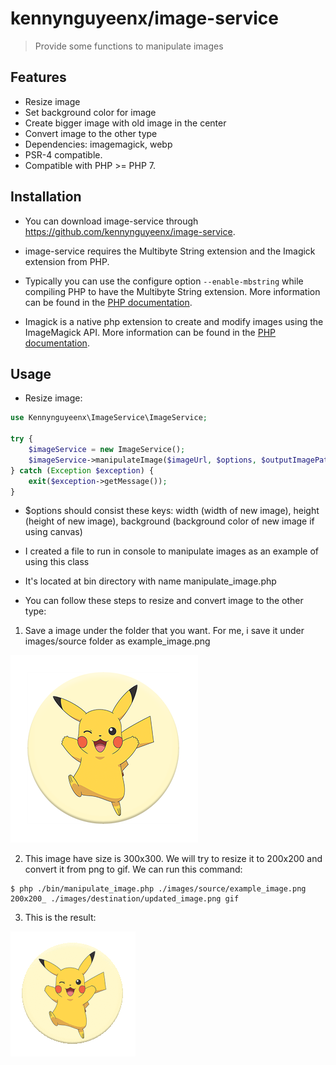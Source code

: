kennynguyeenx/image-service
=============

> Provide some functions to manipulate images

Features
--------

- Resize image
- Set background color for image
- Create bigger image with old image in the center
- Convert image to the other type
- Dependencies: imagemagick, webp
- PSR-4 compatible.
- Compatible with PHP >= PHP 7.

Installation
------------

- You can download image-service through https://github.com/kennynguyeenx/image-service.

- image-service requires the Multibyte String extension and the Imagick extension from PHP.
 
- Typically you can use the configure option `--enable-mbstring` while compiling PHP to have the Multibyte String extension. 
More information can be found in the [PHP documentation](http://php.net/manual/en/intro.mbstring.php).
 
- Imagick is a native php extension to create and modify images using the ImageMagick API.
More information can be found in the [PHP documentation](http://php.net/manual/en/intro.imagick.php).

Usage
-----

- Resize image:

```php
use Kennynguyeenx\ImageService\ImageService;

try {
    $imageService = new ImageService();
    $imageService->manipulateImage($imageUrl, $options, $outputImagePath, $outputFormat);
} catch (Exception $exception) {
    exit($exception->getMessage());
}
```
- $options should consist these keys: width (width of new image), height (height of new image), background (background color of new image if using canvas)

- I created a file to run in console to manipulate images as an example of using this class

- It's located at bin directory with name manipulate_image.php

- You can follow these steps to resize and convert image to the other type:

1. Save a image under the folder that you want. For me, i save it under images/source folder as example_image.png

![Background Image URL](README-assets/example_image.png)

2. This image have size is 300x300. We will try to resize it to 200x200 and convert it from png to gif. We can run this command:

```
$ php ./bin/manipulate_image.php ./images/source/example_image.png 200x200_ ./images/destination/updated_image.png gif
```

3. This is the result:

![An example stickerset](README-assets/updated_image.png.gif)
 
